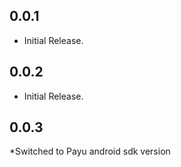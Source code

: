 ## 0.0.1

* Initial Release.

## 0.0.2

* Initial Release.

## 0.0.3

*Switched to Payu android sdk version 
